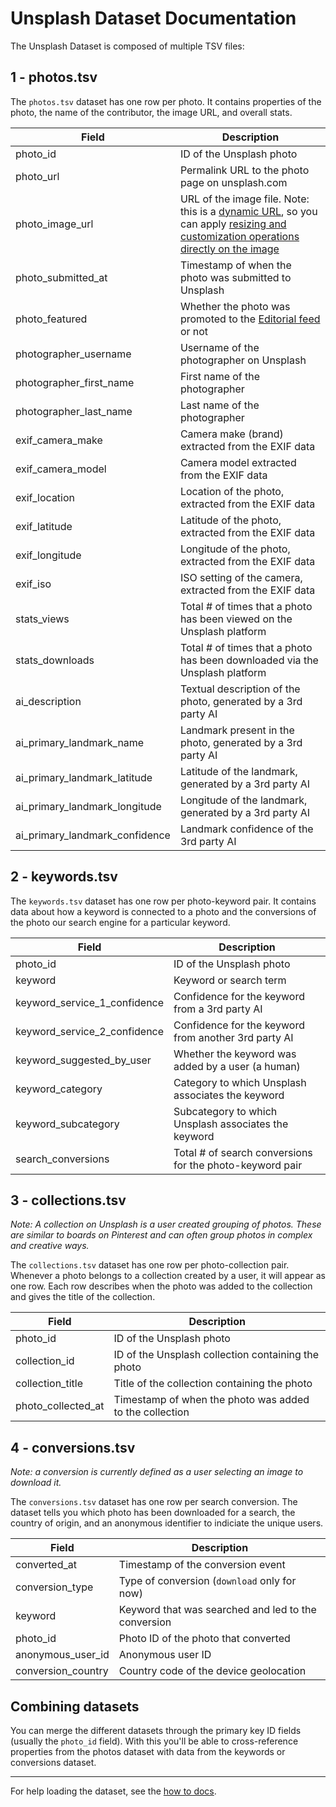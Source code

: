 # Unsplash Dataset Documentation

The Unsplash Dataset is composed of multiple TSV files:

## 1 - photos.tsv

The `photos.tsv` dataset has one row per photo. It contains properties of the photo, the name of the contributor, the image URL, and overall stats.

| Field                       | Description |
|-----------------------------|-------------|
| photo_id                       | ID of the Unsplash photo |
| photo_url                      | Permalink URL to the photo page on unsplash.com |
| photo_image_url                | URL of the image file. Note: this is a [dynamic URL](https://unsplash.com/documentation#dynamically-resizable-images), so you can apply [resizing and customization operations directly on the image](https://unsplash.com/documentation#supported-parameters) |
| photo_submitted_at             | Timestamp of when the photo was submitted to Unsplash |
| photo_featured                 | Whether the photo was promoted to the [Editorial feed](https://unsplash.com/) or not |
| photographer_username          | Username of the photographer on Unsplash |
| photographer_first_name        | First name of the photographer |
| photographer_last_name         | Last name of the photographer |
| exif_camera_make               | Camera make (brand) extracted from the EXIF data |
| exif_camera_model              | Camera model extracted from the EXIF data |
| exif_location                  | Location of the photo, extracted from the EXIF data |
| exif_latitude                  | Latitude of the photo, extracted from the EXIF data |
| exif_longitude                 | Longitude of the photo, extracted from the EXIF data |
| exif_iso                       | ISO setting of the camera, extracted from the EXIF data |
| stats_views                    | Total # of times that a photo has been viewed on the Unsplash platform |
| stats_downloads                | Total # of times that a photo has been downloaded via the Unsplash platform |
| ai_description                 | Textual description of the photo, generated by a 3rd party AI |
| ai_primary_landmark_name       | Landmark present in the photo, generated by a 3rd party AI |
| ai_primary_landmark_latitude   | Latitude of the landmark, generated by a 3rd party AI |
| ai_primary_landmark_longitude  | Longitude of the landmark, generated by a 3rd party AI |
| ai_primary_landmark_confidence | Landmark confidence of the 3rd party AI |

## 2 - keywords.tsv

The `keywords.tsv` dataset has one row per photo-keyword pair. It contains data
about how a keyword is connected to a photo and the conversions of the photo our search engine for a particular keyword.

| Field                         | Description |
|-------------------------------|-------------|
| photo_id                      | ID of the Unsplash photo |
| keyword                       | Keyword or search term |
| keyword_service_1_confidence  | Confidence for the keyword from a 3rd party AI |
| keyword_service_2_confidence  | Confidence for the keyword from another 3rd party AI |
| keyword_suggested_by_user     | Whether the keyword was added by a user (a human) |
| keyword_category              | Category to which Unsplash associates the keyword |
| keyword_subcategory           | Subcategory to which Unsplash associates the keyword |
| search_conversions            | Total # of search conversions for the photo-keyword pair |

## 3 - collections.tsv

*Note: A collection on Unsplash is a user created grouping of photos. These are similar to boards on Pinterest and can often group photos in complex and creative ways.*

The `collections.tsv` dataset has one row per photo-collection pair. Whenever a photo
belongs to a collection created by a user, it will appear as one row. Each row describes
when the photo was added to the collection and gives the title of the collection.

| Field                         | Description |
|-------------------------------|-------------|
| photo_id                      | ID of the Unsplash photo |
| collection_id                 | ID of the Unsplash collection containing the photo |
| collection_title              | Title of the collection containing the photo |
| photo_collected_at            | Timestamp of when the photo was added to the collection |

## 4 - conversions.tsv

*Note: a conversion is currently defined as a user selecting an image to download it.*

The `conversions.tsv` dataset has one row per search conversion. The dataset tells you which photo has been downloaded for a search, the country of origin, and an anonymous identifier to indiciate the unique users.

| Field                         | Description |
|-------------------------------|-------------|
| converted_at                  | Timestamp of the conversion event |
| conversion_type               | Type of conversion (`download` only for now) |
| keyword                       | Keyword that was searched and led to the conversion |
| photo_id                      | Photo ID of the photo that converted |
| anonymous_user_id             | Anonymous user ID |
| conversion_country            | Country code of the device geolocation |

## Combining datasets

You can merge the different datasets through the primary key ID fields (usually the `photo_id` field). With this you'll be able to cross-reference properties from the photos dataset with data from the keywords or conversions dataset.

----

For help loading the dataset, see the [how to docs](https://github.com/unsplash/datasets/tree/master/how-to/).
